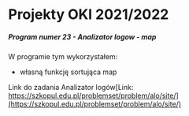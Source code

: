 # Projekty OKI 2021/2022
##### Program numer 23 - Analizator logow - map
W programie tym wykorzystałem:
 * własną funkcję sortująca map

Link do zadania Analizator logów[Link: https://szkopul.edu.pl/problemset/problem/alo/site/](https://szkopul.edu.pl/problemset/problem/alo/site/)
